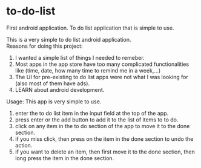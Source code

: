 # to-do-list
First android application.  To do list application that is simple to use.


This is a very simple to do list android application.  
Reasons for doing this project:
1. I wanted a simple list of things I needed to remeber.  
2. Most apps in the app store have too many complicated functionalities like (time, date, how many time to remind me in a week,...)
3. The UI for pre-existing to do list apps were not what I was looking for (also most of them have ads).
4. LEARN about android development. 

Usage:
This app is very simple to use.  
1. enter the to do list item in the input field at the top of the app.
2. press enter or the add button to add it to the list of items to to do.
3. click on any item in the to do section of the app to move it to the done section.
4. if you miss click, then press on the item in the done section to undo the action.
5. if you want to delete an item, then first move it to the done section, then long press the item in the done section.
